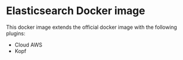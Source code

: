# Elasticsearch Docker image

This docker image extends the official docker image with the following plugins:

* Cloud AWS
* Kopf

